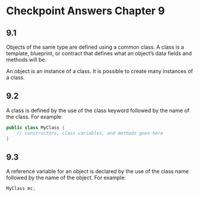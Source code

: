 # Checkpoint Answers Chapter 9 #
## 9.1 ##
Objects of the same type are defined using a common class. A class is a template, blueprint, or contract that defines what an object’s data fields and methods will be.  

An object is an instance of a class. It is possible to create many instances of a class.  

## 9.2 ##
A class is defined by the use of the class keyword followed by the name of the class. For example:
```Java  
public class MyClass {  
	// constructors, class variables, and methods goes here  
}  
```  

## 9.3 ##
A reference variable for an object is declared by the use of the class name followed by the name of the object. For example:  
```Java  
MyClass mc;  
```  

